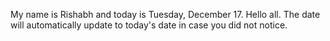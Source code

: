 My name is Rishabh and today is Tuesday, December 17. Hello all. The date will automatically update to today's date in case you did not notice.

